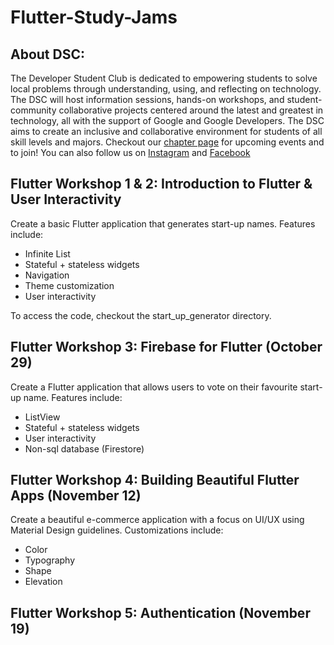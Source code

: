 # Flutter-Study-Jams

## About DSC:
The Developer Student Club is dedicated to empowering students to solve local problems through understanding, using, and reflecting on technology. The DSC will host information sessions, hands-on workshops, and student-community collaborative projects centered around the latest and greatest in technology, all with the support of Google and Google Developers.  The DSC aims to create an inclusive and collaborative environment for students of all skill levels and majors.
Checkout our [chapter page](https://dsc.community.dev/boston-university/) for upcoming events and to join!
You can also follow us on [Instagram](https://www.instagram.com/bostonu_dsc/) and [Facebook](https://www.facebook.com/Boston-University-Developer-Student-Club-104867584693277/)

## Flutter Workshop 1 & 2: Introduction to Flutter & User Interactivity
Create a basic Flutter application that generates start-up names. Features include:
- Infinite List
- Stateful + stateless widgets
- Navigation
- Theme customization
- User interactivity

To access the code, checkout the start_up_generator directory.

## Flutter Workshop 3: Firebase for Flutter (October 29)
Create a Flutter application that allows users to vote on their favourite start-up name. Features include:
- ListView
- Stateful + stateless widgets
- User interactivity
- Non-sql database (Firestore)


## Flutter Workshop 4: Building Beautiful Flutter Apps (November 12)
Create a beautiful e-commerce application with a focus on UI/UX using Material Design guidelines. Customizations include:
- Color
- Typography
- Shape
- Elevation

## Flutter Workshop 5: Authentication (November 19)